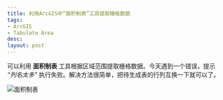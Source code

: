 ```yaml
---
title: 利用ArcGIS中“面积制表”工具提取栅格数据 
tags:
- ArcGIS
- Tabulate Area
desc: 
layout: post
---
```


可以利用 **面积制表** 工具根据区域范围提取栅格数据。今天遇到一个错误，提示 *“列名太多”* 执行失败。解决方法很简单，把待生成表的行列互换一下就可以了。

![面积制表](\images\2020-10-02-TabulateArea.png)
